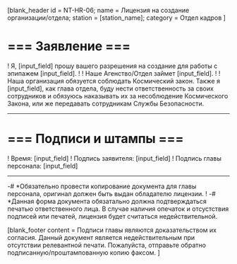 [blank_header
id = NT-HR-06;
name = Лицензия на создание организации/отдела;
station = [station_name];
category = Отдел кадров
]

# === Заявление ===

! Я, [input_field] прошу вашего разрешения на создание для работы с эпипажем [input_field].
!
! Наше Агенство/Отдел займет [input_field].
!
! Наша организация обязуется соблюдать Космический закон. Также я [input_field], как глава отдела, буду нести ответственность за своих сотрудников и обязуюсь наказывать их за несоблюдение Космического Закона, или же передавать сотрудникам Службы Безопасности.

---

# === Подписи и штампы ===

! Время: [input_field]
! Подпись заявителя: [input_field]
! Подпись главы персонала: [input_field]

---

-# *Обязательно провести копирование документа для главы персонала, оригинал должен быть выдан обладателю лицензии.
!
-# *Данная форма документа обязатально должна подтверждаться печатью ответственного лица. В случае наличия опечаток и отсустствия подписей или печатей, лицензия будет считаться недействительной.

[blank_footer
content = Подписи главы являются доказательством их согласия.
Данный документ является недействительным при отсутствии релевантной печати.
Пожалуйста, отправьте обратно подписанную/проштампованную копию факсом.
]
